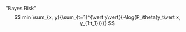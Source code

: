 "Bayes Risk"
$$
min \sum_{x, y}{\sum_{t=1}^{\vert y\vert}{-\log{P_\theta(y_t\vert x, y_{1:t_1})}}}
$$


